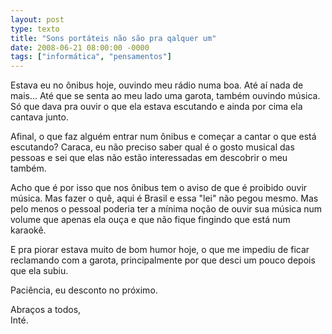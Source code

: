 ```yaml
---
layout: post
type: texto
title: "Sons portáteis não são pra qalquer um"
date: 2008-06-21 08:00:00 -0000
tags: ["informática", "pensamentos"]
---
```

Estava eu no ônibus hoje, ouvindo meu rádio numa boa. Até aí nada de mais... Até que se senta ao meu lado uma garota, também ouvindo música. Só que dava pra ouvir o que ela estava escutando e ainda por cima ela cantava junto.

Afinal, o que faz alguém entrar num ônibus e começar a cantar o que está escutando? Caraca, eu não preciso saber qual é o gosto musical das pessoas e sei que elas não estão interessadas em descobrir o meu também.

Acho que é por isso que nos ônibus tem o aviso de que é proibido ouvir música. Mas fazer o quê, aqui é Brasil e essa "lei" não pegou mesmo. Mas pelo menos o pessoal poderia ter a mínima noção de ouvir sua música num volume que apenas ela ouça e que não fique fingindo que está num karaokê.

E pra piorar estava muito de bom humor hoje, o que me impediu de ficar reclamando com a garota, principalmente por que desci um pouco depois que ela subiu.

Paciência, eu desconto no próximo.

Abraços a todos,  
Inté.